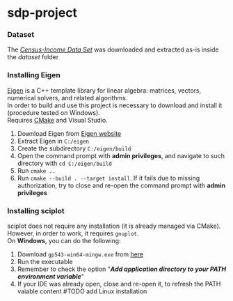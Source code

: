 # sdp-project


### Dataset

The [_Census-Income Data Set_](https://archive.ics.uci.edu/ml/machine-learning-databases/census-income-mld/census.tar.gz) was downloaded and extracted as-is inside the _dataset_ folder

### Installing Eigen

[Eigen](https://eigen.tuxfamily.org/index.php?title=Main_Page) is a C++ template library for linear algebra: matrices, vectors, numerical solvers, and related algorithms.  
In order to build and use this project is necessary to download and install it (procedure tested on Windows).  
Requires [CMake](https://cmake.org/download/) and Visual Studio.
1. Download Eigen from [Eigen website](https://eigen.tuxfamily.org/index.php?title=Main_Page)
2. Extract Eigen in `C:/eigen`
3. Create the subdirectory `C:/eigen/build`
4. Open the command prompt with **admin privileges**, and navigate to such directory with `cd C:/eigen/build`
5. Run `cmake ..`
6. Run `cmake --build . --target install`. If it fails due to missing authorization, try to close and re-open the command prompt with **admin privileges**

### Installing sciplot
sciplot does not require any installation (it is already managed via CMake).  
However, in order to work, it requires `gnuplot`.  
On **Windows**, you can do the following:
1. Download `gp543-win64-mingw.exe` from [here](https://sourceforge.net/projects/gnuplot/files/gnuplot/5.4.3/)
2. Run the executable
3. Remember to check the option "_**Add application directory to your PATH environment variable**_"
4. If your IDE was already open, close and re-open it, to refresh the PATH vaiable content
#TODO add Linux installation